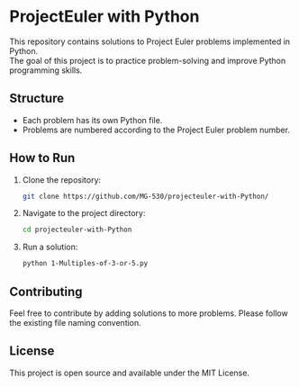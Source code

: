 
# ProjectEuler with Python

This repository contains solutions to Project Euler problems implemented in Python.  
The goal of this project is to practice problem-solving and improve Python programming skills.

## Structure

- Each problem has its own Python file.
- Problems are numbered according to the Project Euler problem number.


## How to Run

1. Clone the repository:

   ```bash
   git clone https://github.com/MG-530/projecteuler-with-Python/
   ```

2. Navigate to the project directory:

   ```bash
   cd projecteuler-with-Python
   ```
3. Run a solution:

   ```bash
   python 1-Multiples-of-3-or-5.py
   ```

## Contributing

Feel free to contribute by adding solutions to more problems.
Please follow the existing file naming convention.

## License

This project is open source and available under the MIT License.

```
